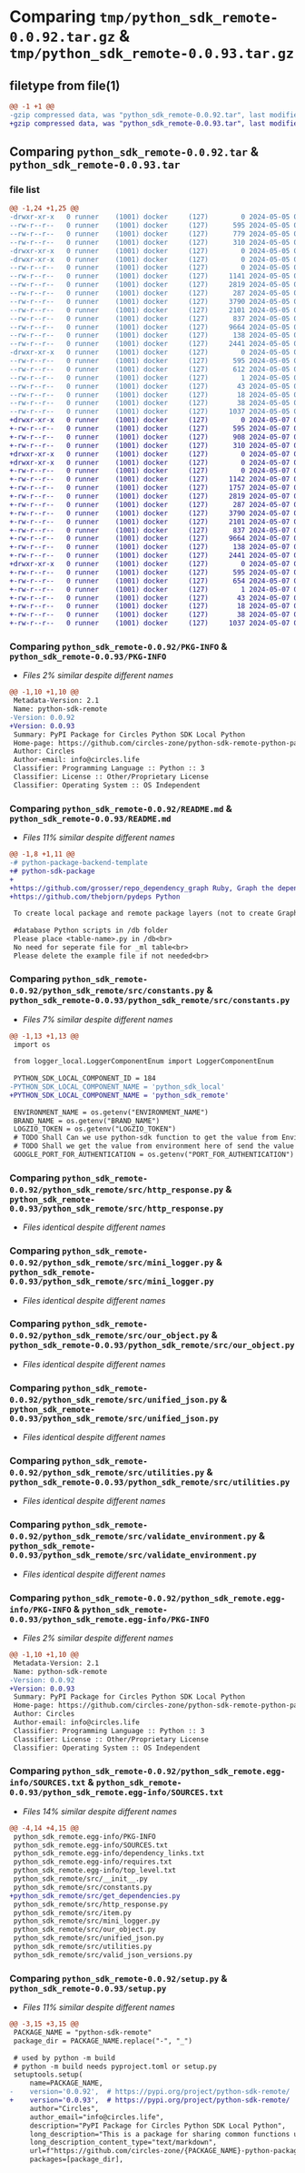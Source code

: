 # Comparing `tmp/python_sdk_remote-0.0.92.tar.gz` & `tmp/python_sdk_remote-0.0.93.tar.gz`

## filetype from file(1)

```diff
@@ -1 +1 @@
-gzip compressed data, was "python_sdk_remote-0.0.92.tar", last modified: Sun May  5 08:19:47 2024, max compression
+gzip compressed data, was "python_sdk_remote-0.0.93.tar", last modified: Tue May  7 04:52:27 2024, max compression
```

## Comparing `python_sdk_remote-0.0.92.tar` & `python_sdk_remote-0.0.93.tar`

### file list

```diff
@@ -1,24 +1,25 @@
-drwxr-xr-x   0 runner    (1001) docker     (127)        0 2024-05-05 08:19:47.066531 python_sdk_remote-0.0.92/
--rw-r--r--   0 runner    (1001) docker     (127)      595 2024-05-05 08:19:47.066531 python_sdk_remote-0.0.92/PKG-INFO
--rw-r--r--   0 runner    (1001) docker     (127)      779 2024-05-05 08:19:34.000000 python_sdk_remote-0.0.92/README.md
--rw-r--r--   0 runner    (1001) docker     (127)      310 2024-05-05 08:19:34.000000 python_sdk_remote-0.0.92/pyproject.toml
-drwxr-xr-x   0 runner    (1001) docker     (127)        0 2024-05-05 08:19:47.062531 python_sdk_remote-0.0.92/python_sdk_remote/
-drwxr-xr-x   0 runner    (1001) docker     (127)        0 2024-05-05 08:19:47.066531 python_sdk_remote-0.0.92/python_sdk_remote/src/
--rw-r--r--   0 runner    (1001) docker     (127)        0 2024-05-05 08:19:34.000000 python_sdk_remote-0.0.92/python_sdk_remote/src/__init__.py
--rw-r--r--   0 runner    (1001) docker     (127)     1141 2024-05-05 08:19:34.000000 python_sdk_remote-0.0.92/python_sdk_remote/src/constants.py
--rw-r--r--   0 runner    (1001) docker     (127)     2819 2024-05-05 08:19:34.000000 python_sdk_remote-0.0.92/python_sdk_remote/src/http_response.py
--rw-r--r--   0 runner    (1001) docker     (127)      287 2024-05-05 08:19:34.000000 python_sdk_remote-0.0.92/python_sdk_remote/src/item.py
--rw-r--r--   0 runner    (1001) docker     (127)     3790 2024-05-05 08:19:34.000000 python_sdk_remote-0.0.92/python_sdk_remote/src/mini_logger.py
--rw-r--r--   0 runner    (1001) docker     (127)     2101 2024-05-05 08:19:34.000000 python_sdk_remote-0.0.92/python_sdk_remote/src/our_object.py
--rw-r--r--   0 runner    (1001) docker     (127)      837 2024-05-05 08:19:34.000000 python_sdk_remote-0.0.92/python_sdk_remote/src/unified_json.py
--rw-r--r--   0 runner    (1001) docker     (127)     9664 2024-05-05 08:19:34.000000 python_sdk_remote-0.0.92/python_sdk_remote/src/utilities.py
--rw-r--r--   0 runner    (1001) docker     (127)      138 2024-05-05 08:19:34.000000 python_sdk_remote-0.0.92/python_sdk_remote/src/valid_json_versions.py
--rw-r--r--   0 runner    (1001) docker     (127)     2441 2024-05-05 08:19:34.000000 python_sdk_remote-0.0.92/python_sdk_remote/src/validate_environment.py
-drwxr-xr-x   0 runner    (1001) docker     (127)        0 2024-05-05 08:19:47.066531 python_sdk_remote-0.0.92/python_sdk_remote.egg-info/
--rw-r--r--   0 runner    (1001) docker     (127)      595 2024-05-05 08:19:47.000000 python_sdk_remote-0.0.92/python_sdk_remote.egg-info/PKG-INFO
--rw-r--r--   0 runner    (1001) docker     (127)      612 2024-05-05 08:19:47.000000 python_sdk_remote-0.0.92/python_sdk_remote.egg-info/SOURCES.txt
--rw-r--r--   0 runner    (1001) docker     (127)        1 2024-05-05 08:19:47.000000 python_sdk_remote-0.0.92/python_sdk_remote.egg-info/dependency_links.txt
--rw-r--r--   0 runner    (1001) docker     (127)       43 2024-05-05 08:19:47.000000 python_sdk_remote-0.0.92/python_sdk_remote.egg-info/requires.txt
--rw-r--r--   0 runner    (1001) docker     (127)       18 2024-05-05 08:19:47.000000 python_sdk_remote-0.0.92/python_sdk_remote.egg-info/top_level.txt
--rw-r--r--   0 runner    (1001) docker     (127)       38 2024-05-05 08:19:47.066531 python_sdk_remote-0.0.92/setup.cfg
--rw-r--r--   0 runner    (1001) docker     (127)     1037 2024-05-05 08:19:34.000000 python_sdk_remote-0.0.92/setup.py
+drwxr-xr-x   0 runner    (1001) docker     (127)        0 2024-05-07 04:52:27.760741 python_sdk_remote-0.0.93/
+-rw-r--r--   0 runner    (1001) docker     (127)      595 2024-05-07 04:52:27.760741 python_sdk_remote-0.0.93/PKG-INFO
+-rw-r--r--   0 runner    (1001) docker     (127)      908 2024-05-07 04:52:17.000000 python_sdk_remote-0.0.93/README.md
+-rw-r--r--   0 runner    (1001) docker     (127)      310 2024-05-07 04:52:17.000000 python_sdk_remote-0.0.93/pyproject.toml
+drwxr-xr-x   0 runner    (1001) docker     (127)        0 2024-05-07 04:52:27.756741 python_sdk_remote-0.0.93/python_sdk_remote/
+drwxr-xr-x   0 runner    (1001) docker     (127)        0 2024-05-07 04:52:27.760741 python_sdk_remote-0.0.93/python_sdk_remote/src/
+-rw-r--r--   0 runner    (1001) docker     (127)        0 2024-05-07 04:52:17.000000 python_sdk_remote-0.0.93/python_sdk_remote/src/__init__.py
+-rw-r--r--   0 runner    (1001) docker     (127)     1142 2024-05-07 04:52:17.000000 python_sdk_remote-0.0.93/python_sdk_remote/src/constants.py
+-rw-r--r--   0 runner    (1001) docker     (127)     1757 2024-05-07 04:52:17.000000 python_sdk_remote-0.0.93/python_sdk_remote/src/get_dependencies.py
+-rw-r--r--   0 runner    (1001) docker     (127)     2819 2024-05-07 04:52:17.000000 python_sdk_remote-0.0.93/python_sdk_remote/src/http_response.py
+-rw-r--r--   0 runner    (1001) docker     (127)      287 2024-05-07 04:52:17.000000 python_sdk_remote-0.0.93/python_sdk_remote/src/item.py
+-rw-r--r--   0 runner    (1001) docker     (127)     3790 2024-05-07 04:52:17.000000 python_sdk_remote-0.0.93/python_sdk_remote/src/mini_logger.py
+-rw-r--r--   0 runner    (1001) docker     (127)     2101 2024-05-07 04:52:17.000000 python_sdk_remote-0.0.93/python_sdk_remote/src/our_object.py
+-rw-r--r--   0 runner    (1001) docker     (127)      837 2024-05-07 04:52:17.000000 python_sdk_remote-0.0.93/python_sdk_remote/src/unified_json.py
+-rw-r--r--   0 runner    (1001) docker     (127)     9664 2024-05-07 04:52:17.000000 python_sdk_remote-0.0.93/python_sdk_remote/src/utilities.py
+-rw-r--r--   0 runner    (1001) docker     (127)      138 2024-05-07 04:52:17.000000 python_sdk_remote-0.0.93/python_sdk_remote/src/valid_json_versions.py
+-rw-r--r--   0 runner    (1001) docker     (127)     2441 2024-05-07 04:52:17.000000 python_sdk_remote-0.0.93/python_sdk_remote/src/validate_environment.py
+drwxr-xr-x   0 runner    (1001) docker     (127)        0 2024-05-07 04:52:27.760741 python_sdk_remote-0.0.93/python_sdk_remote.egg-info/
+-rw-r--r--   0 runner    (1001) docker     (127)      595 2024-05-07 04:52:27.000000 python_sdk_remote-0.0.93/python_sdk_remote.egg-info/PKG-INFO
+-rw-r--r--   0 runner    (1001) docker     (127)      654 2024-05-07 04:52:27.000000 python_sdk_remote-0.0.93/python_sdk_remote.egg-info/SOURCES.txt
+-rw-r--r--   0 runner    (1001) docker     (127)        1 2024-05-07 04:52:27.000000 python_sdk_remote-0.0.93/python_sdk_remote.egg-info/dependency_links.txt
+-rw-r--r--   0 runner    (1001) docker     (127)       43 2024-05-07 04:52:27.000000 python_sdk_remote-0.0.93/python_sdk_remote.egg-info/requires.txt
+-rw-r--r--   0 runner    (1001) docker     (127)       18 2024-05-07 04:52:27.000000 python_sdk_remote-0.0.93/python_sdk_remote.egg-info/top_level.txt
+-rw-r--r--   0 runner    (1001) docker     (127)       38 2024-05-07 04:52:27.760741 python_sdk_remote-0.0.93/setup.cfg
+-rw-r--r--   0 runner    (1001) docker     (127)     1037 2024-05-07 04:52:17.000000 python_sdk_remote-0.0.93/setup.py
```

### Comparing `python_sdk_remote-0.0.92/PKG-INFO` & `python_sdk_remote-0.0.93/PKG-INFO`

 * *Files 2% similar despite different names*

```diff
@@ -1,10 +1,10 @@
 Metadata-Version: 2.1
 Name: python-sdk-remote
-Version: 0.0.92
+Version: 0.0.93
 Summary: PyPI Package for Circles Python SDK Local Python
 Home-page: https://github.com/circles-zone/python-sdk-remote-python-package
 Author: Circles
 Author-email: info@circles.life
 Classifier: Programming Language :: Python :: 3
 Classifier: License :: Other/Proprietary License
 Classifier: Operating System :: OS Independent
```

### Comparing `python_sdk_remote-0.0.92/README.md` & `python_sdk_remote-0.0.93/README.md`

 * *Files 11% similar despite different names*

```diff
@@ -1,8 +1,11 @@
-# python-package-backend-template
+# python-sdk-package
+
+https://github.com/grosser/repo_dependency_graph Ruby, Graph the dependencies of your repositories
+https://github.com/thebjorn/pydeps Python
 
 To create local package and remote package layers (not to create GraphQL and REST-API layers)
 
 #database Python scripts in /db folder
 Please place <table-name>.py in /db<br>
 No need for seperate file for _ml table<br>
 Please delete the example file if not needed<br>
```

### Comparing `python_sdk_remote-0.0.92/python_sdk_remote/src/constants.py` & `python_sdk_remote-0.0.93/python_sdk_remote/src/constants.py`

 * *Files 7% similar despite different names*

```diff
@@ -1,13 +1,13 @@
 import os
 
 from logger_local.LoggerComponentEnum import LoggerComponentEnum
 
 PYTHON_SDK_LOCAL_COMPONENT_ID = 184
-PYTHON_SDK_LOCAL_COMPONENT_NAME = 'python_sdk_local'
+PYTHON_SDK_LOCAL_COMPONENT_NAME = 'python_sdk_remote'
 
 ENVIRONMENT_NAME = os.getenv("ENVIRONMENT_NAME")
 BRAND_NAME = os.getenv("BRAND_NAME")
 LOGZIO_TOKEN = os.getenv("LOGZIO_TOKEN")
 # TODO Shall Can we use python-sdk function to get the value from Environment?
 # TODO Shall we get the value from environment here of send the value to the function as @akiva-skolnik did?
 GOOGLE_PORT_FOR_AUTHENTICATION = os.getenv("PORT_FOR_AUTHENTICATION")
```

### Comparing `python_sdk_remote-0.0.92/python_sdk_remote/src/http_response.py` & `python_sdk_remote-0.0.93/python_sdk_remote/src/http_response.py`

 * *Files identical despite different names*

### Comparing `python_sdk_remote-0.0.92/python_sdk_remote/src/mini_logger.py` & `python_sdk_remote-0.0.93/python_sdk_remote/src/mini_logger.py`

 * *Files identical despite different names*

### Comparing `python_sdk_remote-0.0.92/python_sdk_remote/src/our_object.py` & `python_sdk_remote-0.0.93/python_sdk_remote/src/our_object.py`

 * *Files identical despite different names*

### Comparing `python_sdk_remote-0.0.92/python_sdk_remote/src/unified_json.py` & `python_sdk_remote-0.0.93/python_sdk_remote/src/unified_json.py`

 * *Files identical despite different names*

### Comparing `python_sdk_remote-0.0.92/python_sdk_remote/src/utilities.py` & `python_sdk_remote-0.0.93/python_sdk_remote/src/utilities.py`

 * *Files identical despite different names*

### Comparing `python_sdk_remote-0.0.92/python_sdk_remote/src/validate_environment.py` & `python_sdk_remote-0.0.93/python_sdk_remote/src/validate_environment.py`

 * *Files identical despite different names*

### Comparing `python_sdk_remote-0.0.92/python_sdk_remote.egg-info/PKG-INFO` & `python_sdk_remote-0.0.93/python_sdk_remote.egg-info/PKG-INFO`

 * *Files 2% similar despite different names*

```diff
@@ -1,10 +1,10 @@
 Metadata-Version: 2.1
 Name: python-sdk-remote
-Version: 0.0.92
+Version: 0.0.93
 Summary: PyPI Package for Circles Python SDK Local Python
 Home-page: https://github.com/circles-zone/python-sdk-remote-python-package
 Author: Circles
 Author-email: info@circles.life
 Classifier: Programming Language :: Python :: 3
 Classifier: License :: Other/Proprietary License
 Classifier: Operating System :: OS Independent
```

### Comparing `python_sdk_remote-0.0.92/python_sdk_remote.egg-info/SOURCES.txt` & `python_sdk_remote-0.0.93/python_sdk_remote.egg-info/SOURCES.txt`

 * *Files 14% similar despite different names*

```diff
@@ -4,14 +4,15 @@
 python_sdk_remote.egg-info/PKG-INFO
 python_sdk_remote.egg-info/SOURCES.txt
 python_sdk_remote.egg-info/dependency_links.txt
 python_sdk_remote.egg-info/requires.txt
 python_sdk_remote.egg-info/top_level.txt
 python_sdk_remote/src/__init__.py
 python_sdk_remote/src/constants.py
+python_sdk_remote/src/get_dependencies.py
 python_sdk_remote/src/http_response.py
 python_sdk_remote/src/item.py
 python_sdk_remote/src/mini_logger.py
 python_sdk_remote/src/our_object.py
 python_sdk_remote/src/unified_json.py
 python_sdk_remote/src/utilities.py
 python_sdk_remote/src/valid_json_versions.py
```

### Comparing `python_sdk_remote-0.0.92/setup.py` & `python_sdk_remote-0.0.93/setup.py`

 * *Files 11% similar despite different names*

```diff
@@ -3,15 +3,15 @@
 PACKAGE_NAME = "python-sdk-remote"
 package_dir = PACKAGE_NAME.replace("-", "_")
 
 # used by python -m build
 # python -m build needs pyproject.toml or setup.py
 setuptools.setup(
     name=PACKAGE_NAME,
-    version='0.0.92',  # https://pypi.org/project/python-sdk-remote/
+    version='0.0.93',  # https://pypi.org/project/python-sdk-remote/
     author="Circles",
     author_email="info@circles.life",
     description="PyPI Package for Circles Python SDK Local Python",
     long_description="This is a package for sharing common functions used in different repositories",
     long_description_content_type="text/markdown",
     url=f"https://github.com/circles-zone/{PACKAGE_NAME}-python-package",
     packages=[package_dir],
```

